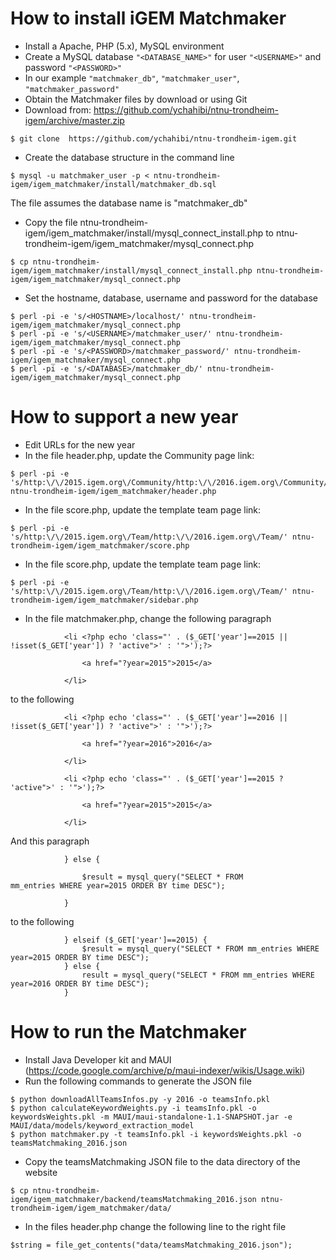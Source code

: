 ﻿# How to install iGEM Matchmaker

- Install a Apache, PHP (5.x), MySQL environment
- Create a MySQL database `"<DATABASE_NAME>"` for user `"<USERNAME>"` and password `"<PASSWORD>"`
- In our example `"matchmaker_db"`, `"matchmaker_user"`, `"matchmaker_password"`
- Obtain the Matchmaker files by download or using Git 
- Download from: https://github.com/ychahibi/ntnu-trondheim-igem/archive/master.zip
```
$ git clone  https://github.com/ychahibi/ntnu-trondheim-igem.git
```
- Create the database structure in the command line
```
$ mysql -u matchmaker_user -p < ntnu-trondheim-igem/igem_matchmaker/install/matchmaker_db.sql
```
The file assumes the database name is "matchmaker_db"
- Copy the file ntnu-trondheim-igem/igem_matchmaker/install/mysql_connect_install.php to ntnu-trondheim-igem/igem_matchmaker/mysql_connect.php 
```
$ cp ntnu-trondheim-igem/igem_matchmaker/install/mysql_connect_install.php ntnu-trondheim-igem/igem_matchmaker/mysql_connect.php
```
- Set the hostname, database, username and password for the database
```
$ perl -pi -e 's/<HOSTNAME>/localhost/' ntnu-trondheim-igem/igem_matchmaker/mysql_connect.php
$ perl -pi -e 's/<USERNAME>/matchmaker_user/' ntnu-trondheim-igem/igem_matchmaker/mysql_connect.php
$ perl -pi -e 's/<PASSWORD>/matchmaker_password/' ntnu-trondheim-igem/igem_matchmaker/mysql_connect.php
$ perl -pi -e 's/<DATABASE>/matchmaker_db/' ntnu-trondheim-igem/igem_matchmaker/mysql_connect.php
```

# How to support a new year
- Edit URLs for the new year
- In the file header.php, update the Community page link: 
```
$ perl -pi -e 's/http:\/\/2015.igem.org\/Community/http:\/\/2016.igem.org\/Community/' ntnu-trondheim-igem/igem_matchmaker/header.php
```
- In the file score.php, update the template team page link: 
```
$ perl -pi -e 's/http:\/\/2015.igem.org\/Team/http:\/\/2016.igem.org\/Team/' ntnu-trondheim-igem/igem_matchmaker/score.php
```
- In the file score.php, update the template team page link: 
```
$ perl -pi -e 's/http:\/\/2015.igem.org\/Team/http:\/\/2016.igem.org\/Team/' ntnu-trondheim-igem/igem_matchmaker/sidebar.php
```
- In the file matchmaker.php, change the following paragraph

```
			<li <?php echo 'class="' . ($_GET['year']==2015 || !isset($_GET['year']) ? 'active">' : '">');?>

				<a href="?year=2015">2015</a>

			</li>
```
to the following
```
			<li <?php echo 'class="' . ($_GET['year']==2016 || !isset($_GET['year']) ? 'active">' : '">');?>

				<a href="?year=2016">2016</a>

			</li>

			<li <?php echo 'class="' . ($_GET['year']==2015 ? 'active">' : '">');?>

				<a href="?year=2015">2015</a>

			</li>
```
And this paragraph
```
			} else {

				$result = mysql_query("SELECT * FROM 			mm_entries WHERE year=2015 ORDER BY time DESC");

			}
```
to the following
```
			} elseif ($_GET['year']==2015) {
				$result = mysql_query("SELECT * FROM mm_entries WHERE year=2015 ORDER BY time DESC");
			} else {
				result = mysql_query("SELECT * FROM mm_entries WHERE year=2016 ORDER BY time DESC");
			}
```

# How to run the Matchmaker
- Install Java Developer kit and MAUI (https://code.google.com/archive/p/maui-indexer/wikis/Usage.wiki)
- Run the following commands to generate the JSON file
```
$ python downloadAllTeamsInfos.py -y 2016 -o teamsInfo.pkl
$ python calculateKeywordWeights.py -i teamsInfo.pkl -o keywordsWeights.pkl -m MAUI/maui-standalone-1.1-SNAPSHOT.jar -e MAUI/data/models/keyword_extraction_model
$ python matchmaker.py -t teamsInfo.pkl -i keywordsWeights.pkl -o teamsMatchmaking_2016.json
```
- Copy the teamsMatchmaking JSON file to the data directory of the website
```
$ cp ntnu-trondheim-igem/igem_matchmaker/backend/teamsMatchmaking_2016.json ntnu-trondheim-igem/igem_matchmaker/data/
```
- In the files header.php change the following line to the right file 
```
$string = file_get_contents("data/teamsMatchmaking_2016.json");
```

